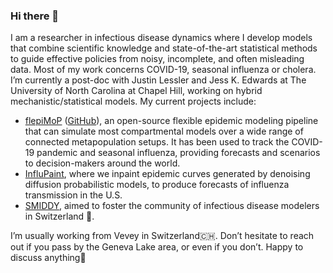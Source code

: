 ### Hi there 👋

I am a researcher in infectious disease dynamics where I develop models that combine scientific knowledge and state-of-the-art statistical methods to guide effective policies from noisy, incomplete, and often misleading data. Most of my work concerns COVID-19, seasonal influenza or cholera.
I’m currently a post-doc with Justin Lessler and Jess K. Edwards at The University of North Carolina at Chapel Hill, working on hybrid mechanistic/statistical models. My current projects include:
- [flepiMoP](https://www.flepimop.org) ([GitHub](https://github.com/HopkinsIDD/flepiMoP)), an open-source flexible epidemic modeling pipeline that can simulate most compartmental models over a wide range of connected metapopulation setups. It has been used to track the COVID-19 pandemic and seasonal influenza, providing forecasts and scenarios to decision-makers around the world.
 - [InfluPaint](https://github.com/jcblemai/inpainting-idforecasts), where we inpaint epidemic curves generated by denoising diffusion probabilistic models, to produce forecasts of influenza transmission in the U.S.
- [SMIDDY](https://www.smiddy.ch), aimed to foster the community of infectious disease modelers in Switzerland 👯.

I’m usually working from Vevey in Switzerland🇨🇭. Don’t hesitate to reach out if you pass by the Geneva Lake area, or even if you don’t. Happy to discuss anything🤔

<!--
**jcblemai/jcblemai** is a ✨ _special_ ✨ repository because its `README.md` (this file) appears on your GitHub profile.

Here are some ideas to get you started:

- 🔭 I’m currently working on ...
- 🌱 I’m currently learning ...
- 👯 I’m looking to collaborate on ...
- 🤔 I’m looking for help with ...
- 💬 Ask me about ...
- 📫 How to reach me: ...
- 😄 Pronouns: ...
- ⚡ Fun fact: ...
-->
